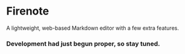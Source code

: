 # Firenote
A lightweight, web-based Markdown editor with a few extra features.
### Development had just begun proper, so stay tuned.